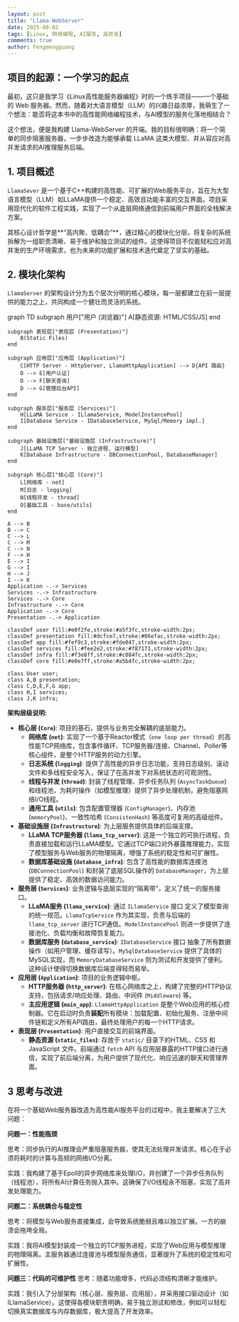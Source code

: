 ```yaml
---
layout: post
title: "Llama-WebServer"
date: 2025-08-02
tags: [Linux, 网络编程, AI服务, 高并发]
comments: true
author: Fengmengguang
---
```


## 项目的起源：一个学习的起点

最初，这只是我学习《Linux高性能服务器编程》时的一个练手项目——一个基础的 Web 服务器。然而，随着对大语言模型（LLM）的兴趣日益浓厚，我萌生了一个想法：能否将这本书中的高性能网络编程技术，与AI模型的服务化落地相结合？

这个想法，便是我构建 Llama-WebServer 的开端。我的目标很明确：将一个简单的同步阻塞服务器，一步步改造为能够承载 LLaMA 这类大模型、并从容应对高并发请求的AI推理服务后端。

## **1. 项目概述**

`LlamaSever` 是一个基于C++构建的高性能、可扩展的Web服务平台，旨在为大型语言模型（LLM）如LLaMA提供一个稳定、高效且功能丰富的交互界面。项目采用现代化的软件工程实践，实现了一个从底层网络通信到前端用户界面的全栈解决方案。

其核心设计哲学是**“高内聚、低耦合”**，通过精心的模块化分层，将复杂的系统拆解为一组职责清晰、易于维护和独立测试的组件。这使得项目不仅能轻松应对高并发的生产环境需求，也为未来的功能扩展和技术迭代奠定了坚实的基础。

## **2. 模块化架构**

`LlamaServer` 的架构设计分为五个层次分明的核心模块，每一层都建立在前一层提供的能力之上，共同构成一个健壮而灵活的系统。

<div class="mermaid">
graph TD
    subgraph 用户["用户 (浏览器)"]
        A[静态资源: HTML/CSS/JS]
    end

    subgraph 表现层["表现层 (Presentation)"]
        B(Static Files)
    end

    subgraph 应用层["应用层 (Application)"]
        C[HTTP Server - HttpServer, LlamaHttpApplication] --> D{API 路由}
        D --> E[用户认证]
        D --> F[聊天查询]
        D --> G[管理后台API]
    end

    subgraph 服务层["服务层 (Services)"]
        H[LLaMA Service - ILlamaService, ModelInstancePool]
        I[Database Service - IDatabaseService, MySql/Memory impl.]
    end

    subgraph 基础设施层["基础设施层 (Infrastructure)"]
        J[LLaMA TCP Server - 独立进程, 运行模型]
        K[Database Infrastructure - DBConnectionPool, DatabaseManager]
    end

    subgraph 核心层["核心层 (Core)"]
        L[网络库 - net]
        M[日志 - logging]
        N[线程并发 - thread]
        O[基础工具 - base/utils]
    end

    A --> B
    B --> C
    C --> L
    C --> M
    C --> N
    F --> H
    E --> I
    G --> I
    H --> J
    I --> K
    Application -.-> Services
    Services -.-> Infrastructure
    Services -.-> Core
    Infrastructure -.-> Core
    Application -.-> Core
    Presentation -.-> Application

    classDef user fill:#e0f2fe,stroke:#a5f3fc,stroke-width:2px;
    classDef presentation fill:#dcfce7,stroke:#86efac,stroke-width:2px;
    classDef app fill:#fef9c3,stroke:#fde047,stroke-width:2px;
    classDef services fill:#fee2e2,stroke:#f87171,stroke-width:2px;
    classDef infra fill:#f3e8ff,stroke:#c084fc,stroke-width:2px;
    classDef core fill:#e0e7ff,stroke:#a5b4fc,stroke-width:2px;

    class User user;
    class A,B presentation;
    class C,D,E,F,G app;
    class H,I services;
    class J,K infra;
</div>

**架构层级说明:**

- **核心层 (`Core`)**: 项目的基石，提供与业务完全解耦的底层能力。
  - **网络库 (`net`)**: 实现了一个基于Reactor模式（`one loop per thread`）的高性能TCP网络库，包含事件循环、TCP服务器/连接、Channel、Poller等核心组件，是整个HTTP服务的动力引擎。
  - **日志系统 (`logging`)**: 提供了高性能的异步日志功能，支持日志级别、滚动文件和多线程安全写入，保证了在高并发下对系统状态的可观测性。
  - **线程与并发 (`thread`)**: 封装了线程管理、异步任务队列 (`AsyncTaskQueue`) 和线程池，为耗时操作（如模型推理）提供了异步处理机制，避免阻塞网络I/O线程。
  - **通用工具 (`utils`)**: 包含配置管理器 (`ConfigManager`)、内存池 (`memoryPool`)、一致性哈希 (`ConsistenHash`) 等高度可复用的高级组件。
- **基础设施层 (`Infrastructure`)**: 为上层服务提供具体的后端支撑。
  - **LLaMA TCP服务器 (`llama_tcp_server`)**: 这是一个独立的可执行进程，负责直接加载和运行LLaMA模型。它通过TCP端口对外暴露推理能力，实现了模型服务与Web服务的物理隔离，增强了系统的稳定性和可扩展性。
  - **数据库基础设施 (`database_infra`)**: 包含了高性能的数据库连接池 (`DBConnectionPool`) 和封装了底层SQL操作的 `DatabaseManager`，为上层提供了稳定、高效的数据访问能力。
- **服务层 (`Services`)**: 业务逻辑与底层实现的“隔离带”，定义了统一的服务接口。
  - **LLaMA服务 (`llama_service`)**: 通过 `ILlamaService` 接口 定义了模型查询的统一规范。`LlamaTcpService` 作为其实现，负责与后端的 `llama_tcp_server` 进行TCP通信。`ModelInstancePool` 则进一步提供了连接池化、负载均衡和故障恢复能力。
  - **数据库服务 (`database_service`)**: `IDatabaseService` 接口 抽象了所有数据操作（如用户管理、缓存读写）。`MySqlDatabaseService` 提供了具体的MySQL实现，而 `MemoryDatabaseService` 则为测试和开发提供了便利。这种设计使得切换数据库后端变得轻而易举。
- **应用层 (`Application`)**: 项目的业务逻辑中枢。
  - **HTTP服务器 (`http_server`)**: 在核心网络库之上，构建了完整的HTTP协议支持，包括请求/响应处理、路由、中间件 (`Middleware`) 等。
  - **主应用逻辑 (`main_app`)**: `LlamaHttpApplication` 是整个Web应用的核心控制器。它在启动时负责**装配**所有模块：加载配置、初始化服务、注册中间件链和定义所有API路由，最终处理用户的每一个HTTP请求。
- **表现层 (`Presentation`)**: 用户直接交互的前端界面。
  - **静态资源 (`static_files`)**: 存放于 `static/` 目录下的HTML、CSS 和JavaScript 文件。前端通过 `fetch` API 与应用层暴露的HTTP接口进行通信，实现了前后端分离，为用户提供了现代化、响应迅速的聊天和管理界面。

## **3 思考与改进**
在将一个基础Web服务器改造为高性能AI服务平台的过程中，我主要解决了三大问题：

**问题一：性能瓶颈**

思考：同步执行的AI推理会严重阻塞服务器，使其无法处理并发请求。核心在于必须将耗时的计算与高频的网络I/O分离。

实践：我构建了基于Epoll的异步网络库来处理I/O，并创建了一个异步任务队列（线程池），将所有AI计算任务抛入其中。这确保了I/O线程永不阻塞，实现了高并发处理能力。

**问题二：系统耦合与稳定性**

思考：将模型与Web服务直接集成，会导致系统脆弱且难以独立扩展。一方的崩溃会拖垮全局。

实践：我将AI模型封装成一个独立的TCP服务进程，实现了Web应用与模型推理的物理隔离。主服务器通过连接池与模型服务通信，显著提升了系统的稳定性和可扩展性。

**问题三：代码的可维护性**
思考：随着功能增多，代码必须结构清晰才能维护。

实践：我引入了分层架构（核心层、服务层、应用层），并采用接口驱动设计（如ILlamaService）。这使得各模块职责明确，易于独立测试和修改，例如可以轻松切换真实数据库与内存数据库，极大提高了开发效率。